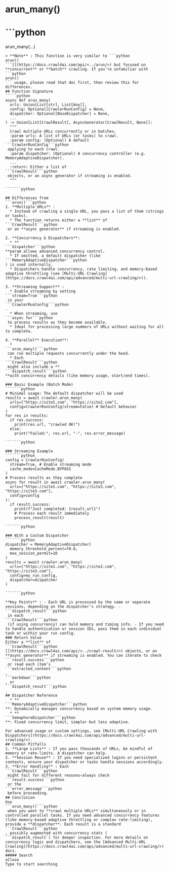 # arun_many()

# ```python
arun_many(...)
``` Reference
> **Note** : This function is very similar to ```python
arun()
```[](https://docs.crawl4ai.com/api/<../arun/>) but focused on **concurrent** or **batch** crawling. If you’re unfamiliar with ```python
arun()
``` usage, please read that doc first, then review this for differences.
## Function Signature
`````python
async def arun_many(
  urls: Union[List[str], List[Any]],
  config: Optional[CrawlerRunConfig] = None,
  dispatcher: Optional[BaseDispatcher] = None,
  ...
) -> Union[List[CrawlResult], AsyncGenerator[CrawlResult, None]]:
  """
  Crawl multiple URLs concurrently or in batches.
  :param urls: A list of URLs (or tasks) to crawl.
  :param config: (Optional) A default 
```CrawlerRunConfig```python
 applying to each crawl.
  :param dispatcher: (Optional) A concurrency controller (e.g. MemoryAdaptiveDispatcher).
  ...
  :return: Either a list of 
```CrawlResult```python
 objects, or an async generator if streaming is enabled.
  """

```````python

## Differences from 
```arun()```python
1. **Multiple URLs** : 
  * Instead of crawling a single URL, you pass a list of them (strings or tasks). 
  * The function returns either a **list** of 
```CrawlResult```python
 or an **async generator** if streaming is enabled.

2. **Concurrency & Dispatchers**: 
  * **
```dispatcher```python
**param allows advanced concurrency control.
  * If omitted, a default dispatcher (like 
```MemoryAdaptiveDispatcher```python
) is used internally. 
  * Dispatchers handle concurrency, rate limiting, and memory-based adaptive throttling (see [Multi-URL Crawling](https://docs.crawl4ai.com/api/advanced/multi-url-crawling/>)).

3. **Streaming Support** : 
  * Enable streaming by setting 
```stream=True```python
 in your 
```CrawlerRunConfig```python
.
  * When streaming, use 
```async for```python
 to process results as they become available.
  * Ideal for processing large numbers of URLs without waiting for all to complete.

4. **Parallel** Execution**: 
  * 
```arun_many()```python
 can run multiple requests concurrently under the hood. 
  * Each 
```CrawlResult```python
 might also include a **
```dispatch_result```python
**with concurrency details (like memory usage, start/end times).

### Basic Example (Batch Mode)
```````python
# Minimal usage: The default dispatcher will be used
results = await crawler.arun_many(
  urls=["https://site1.com", "https://site2.com"],
  config=CrawlerRunConfig(stream=False) # Default behavior
)
for res in results:
  if res.success:
    print(res.url, "crawled OK!")
  else:
    print("Failed:", res.url, "-", res.error_message)

```````python

### Streaming Example
```````python
config = CrawlerRunConfig(
  stream=True, # Enable streaming mode
  cache_mode=CacheMode.BYPASS
)
# Process results as they complete
async for result in await crawler.arun_many(
  urls=["https://site1.com", "https://site2.com", "https://site3.com"],
  config=config
):
  if result.success:
    print(f"Just completed: {result.url}")
    # Process each result immediately
    process_result(result)

```````python

### With a Custom Dispatcher
```````python
dispatcher = MemoryAdaptiveDispatcher(
  memory_threshold_percent=70.0,
  max_session_permit=10
)
results = await crawler.arun_many(
  urls=["https://site1.com", "https://site2.com", "https://site3.com"],
  config=my_run_config,
  dispatcher=dispatcher
)

```````python

**Key Points** : - Each URL is processed by the same or separate sessions, depending on the dispatcher’s strategy. - 
```dispatch_result```python
 in each 
```CrawlResult```python
 (if using concurrency) can hold memory and timing info. - If you need to handle authentication or session IDs, pass them in each individual task or within your run config.
### Return Value
Either a **list** of 
```CrawlResult```python
[](https://docs.crawl4ai.com/api/<../crawl-result/>) objects, or an **async generator** if streaming is enabled. You can iterate to check 
```result.success```python
 or read each item’s 
```extracted_content```python
, 
```markdown```python
, or 
```dispatch_result```python
.
## Dispatcher Reference
  * **
```MemoryAdaptiveDispatcher```python
**: Dynamically manages concurrency based on system memory usage.
  * **
```SemaphoreDispatcher```python
**: Fixed concurrency limit, simpler but less adaptive.

For advanced usage or custom settings, see [Multi-URL Crawling with Dispatchers](https://docs.crawl4ai.com/api/advanced/multi-url-crawling/>).
## Common Pitfalls
1. **Large Lists** : If you pass thousands of URLs, be mindful of memory or rate-limits. A dispatcher can help. 
2. **Session Reuse** : If you need specialized logins or persistent contexts, ensure your dispatcher or tasks handle sessions accordingly. 
3. **Error Handling** : Each 
```CrawlResult```python
 might fail for different reasons—always check 
```result.success```python
 or the 
```error_message```python
 before proceeding.
## Conclusion
Use 
```arun_many()```python
 when you want to **crawl multiple URLs** simultaneously or in controlled parallel tasks. If you need advanced concurrency features (like memory-based adaptive throttling or complex rate-limiting), provide a **dispatcher**. Each result is a standard 
```CrawlResult```python
, possibly augmented with concurrency stats (
```dispatch_result`) for deeper inspection. For more details on concurrency logic and dispatchers, see the [Advanced Multi-URL Crawling](https://docs.crawl4ai.com/api/advanced/multi-url-crawling/>) docs.
##### Search
xClose
Type to start searching

